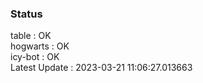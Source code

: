 ### Status


table : OK  
hogwarts : OK  
icy-bot : OK  
Latest Update : 2023-03-21 11:06:27.013663
